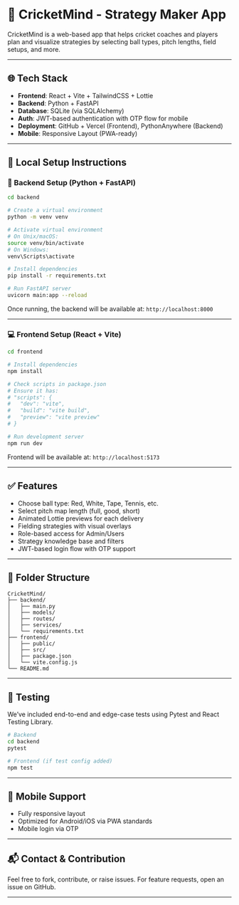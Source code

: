 # 🏏 CricketMind - Strategy Maker App

CricketMind is a web-based app that helps cricket coaches and players plan and visualize strategies by selecting ball types, pitch lengths, field setups, and more.

---

## 🌐 Tech Stack

- **Frontend**: React + Vite + TailwindCSS + Lottie
- **Backend**: Python + FastAPI
- **Database**: SQLite (via SQLAlchemy)
- **Auth**: JWT-based authentication with OTP flow for mobile
- **Deployment**: GitHub + Vercel (Frontend), PythonAnywhere (Backend)
- **Mobile**: Responsive Layout (PWA-ready)

---

## 🚀 Local Setup Instructions

### 🔧 Backend Setup (Python + FastAPI)

```bash
cd backend

# Create a virtual environment
python -m venv venv

# Activate virtual environment
# On Unix/macOS:
source venv/bin/activate
# On Windows:
venv\Scripts\activate

# Install dependencies
pip install -r requirements.txt

# Run FastAPI server
uvicorn main:app --reload
```

Once running, the backend will be available at: `http://localhost:8000`

---

### 💻 Frontend Setup (React + Vite)

```bash
cd frontend

# Install dependencies
npm install

# Check scripts in package.json
# Ensure it has:
# "scripts": {
#   "dev": "vite",
#   "build": "vite build",
#   "preview": "vite preview"
# }

# Run development server
npm run dev
```

Frontend will be available at: `http://localhost:5173`

---

## ✅ Features

- Choose ball type: Red, White, Tape, Tennis, etc.
- Select pitch map length (full, good, short)
- Animated Lottie previews for each delivery
- Fielding strategies with visual overlays
- Role-based access for Admin/Users
- Strategy knowledge base and filters
- JWT-based login flow with OTP support

---

## 📁 Folder Structure

```
CricketMind/
├── backend/
│   ├── main.py
│   ├── models/
│   ├── routes/
│   ├── services/
│   └── requirements.txt
├── frontend/
│   ├── public/
│   ├── src/
│   ├── package.json
│   └── vite.config.js
└── README.md
```

---

## 🧪 Testing

We’ve included end-to-end and edge-case tests using Pytest and React Testing Library.

```bash
# Backend
cd backend
pytest

# Frontend (if test config added)
npm test
```

---

## 📲 Mobile Support

- Fully responsive layout
- Optimized for Android/iOS via PWA standards
- Mobile login via OTP

---

## 📬 Contact & Contribution

Feel free to fork, contribute, or raise issues. For feature requests, open an issue on GitHub.

---